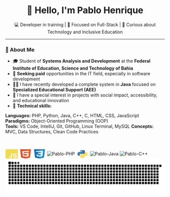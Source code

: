 <h1 align="center">👋 Hello, I'm Pablo Henrique</h1>

<p align="center">
  💻 Developer in training | 🎯 Focused on Full-Stack | 🚀 Curious about Technology and Inclusive Education
</p>

---

### 🧠  About Me

- 🎓 Student of **Systems Analysis and Development** at the **Federal Institute of Education, Science and Technology of Bahia**
- 💼 **Seeking paid** opportunities in the IT field, especially in software development
- 👨‍💻 I have recently developed a complete system in **Java** focused on **Specialized Educational Support (AEE)**
- 📌 I have a special interest in projects with social impact, accessibility, and educational innovation
- 🧰 **Technical skills:**

**Languages:** PHP, Python, Java, C++, C, HTML, CSS, JavaScript  
**Paradigms:** Object-Oriented Programming (OOP)  
**Tools:** VS Code, IntelliJ, Git, GitHub, Linux Terminal, MySQL
**Concepts:** MVC, Data Structures, Clean Code Practices

##
  <div style="display: inline_block"><br>
  <img align="center" alt="Pablo-Js" height="30" width="40" src="https://raw.githubusercontent.com/devicons/devicon/master/icons/javascript/javascript-plain.svg">
  <img align="center" alt="Pablo-HTML" height="30" width="40" src="https://raw.githubusercontent.com/devicons/devicon/master/icons/html5/html5-original.svg">
  <img align="center" alt="Pablo-CSS" height="30" width="40" src="https://raw.githubusercontent.com/devicons/devicon/master/icons/css3/css3-original.svg">
  <img align="center" alt="Pablo-PHP" height="30" width="40" src="https://cdn.jsdelivr.net/gh/devicons/devicon@latest/icons/php/php-original.svg">
  <img align="center" alt="Pablo-Python" height="30" width="40" src="https://raw.githubusercontent.com/devicons/devicon/master/icons/python/python-original.svg">
  <img align="center" alt="Pablo-Java" height="30" width="40" src="https://cdn.jsdelivr.net/gh/devicons/devicon@latest/icons/java/java-original.svg">
  <img align="center" alt="Pablo-C++" height="30" width="40" src="https://cdn.jsdelivr.net/gh/devicons/devicon@latest/icons/cplusplus/cplusplus-original.svg">
</div>

<picture align="center">
  <source media="(prefers-color-scheme: dark)" srcset="https://raw.githubusercontent.com/Little-hair77/Little-hair77/output/github-contribution-grid-snake-dark.svg">
  <source media="(prefers-color-scheme: light)" srcset="https://raw.githubusercontent.com/Little-hair77/Little-hair77/output/github-contribution-grid-snake-dark.svg">
  <img align="center" alt="github contribution grid snake animation" src="https://raw.githubusercontent.com/Little-hair77/Little-hair77/output/github-contribution-grid-snake.svg">
</picture>
